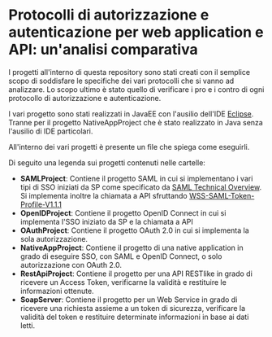 # Protocolli di autorizzazione e autenticazione per web application e API: un'analisi comparativa

I progetti all'interno di questa repository sono stati creati con il semplice scopo di soddisfare
le specifiche dei vari protocolli che si vanno ad analizzare. Lo scopo ultimo è stato quello di
verificare i pro e i contro di ogni protocollo di autorizzazione e autenticazione.

I vari progetto sono stati realizzati in JavaEE con l'ausilio dell'IDE [Eclipse](https://www.eclipse.org/). Tranne per il progetto NativeAppProject che è stato realizzato in Java senza l'ausilio di IDE particolari.

All'interno dei vari progetti è presente un file che spiega come eseguirli.

Di seguito una legenda sui progetti contenuti nelle cartelle:
 - **SAMLProject**: Contiene il progetto SAML in cui si implementano i vari tipi di SSO iniziati da SP come specificato da [SAML Technical Overview](https://www.oasis-open.org/committees/download.php/27819/sstc-saml-tech-overview-2.0-cd-02.pdf). Si implementa inoltre la chiamata a API sfruttando [WSS-SAML-Token-Profile-V1.1.1](http://docs.oasis-open.org/wss-m/wss/v1.1.1/wss-SAMLTokenProfile-v1.1.1.html)
 - **OpenIDProject**: Contiene il progetto OpenID Connect in cui si implementa l'SSO iniziato da SP e la chiamata a API
 - **OAuthProject**: Contiene il progetto OAuth 2.0 in cui si implementa la sola autorizzazione.
 - **NativeAppProject**: Contiene il progetto di una native application in grado di eseguire SSO, con SAML e OpenID Connect, o solo autorizzazione con OAuth 2.0.
 - **RestApiProject**: Contiene il progetto per una API RESTlike in grado di ricevere un Access Token, verificarne la validità e restituire le informazioni ottenute.
 - **SoapServer**: Contiene il progetto per un Web Service in grado di ricevere una richiesta assieme a un token di sicurezza, verificare la validità del token e restituire determinate informazioni in base ai dati letti. 
